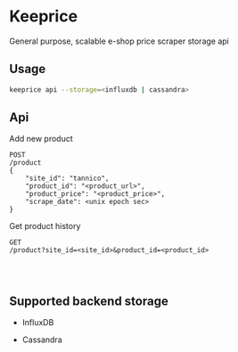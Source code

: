 # Keeprice

General purpose, scalable e-shop price scraper storage api

## Usage

```bash
keeprice api --storage=<influxdb | cassandra>
```

## Api 

Add new product 

```
POST 
/product 
{
    "site_id": "tannico",
    "product_id": "<product_url>",
    "product_price": "<product_price>",
    "scrape_date": <unix epoch sec>
}
```

Get product history 
```
GET
/product?site_id=<site_id>&product_id=<product_id>




```


## Supported backend storage

* InfluxDB

* Cassandra 